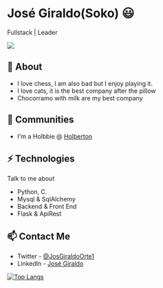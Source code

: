 # José Giraldo(Soko) 😃
Fullstack | Leader 

![](https://media.giphy.com/media/ayMW3eqvuP00o/giphy.gif)

## 🧐 About
+ I love chess, I am also bad but I enjoy playing it.
+ I love cats, it is the best company after the pillow
+ Chocorramo with milk are my best company

## 👯 Communities
- I'm a Holbbie @ [Holberton](https://www.holbertonschool.com/co/en)

## ⚡ Technologies
Talk to me about
- Python, C.
- Mysql & SqlAlchemy
- Backend & Front End
- Flask & ApiRest

## 📫 Contact Me
- Twitter - [@JosGiraldoOrte1](https://twitter.com/JosGiraldoOrte1)
- LinkedIn - [José Giraldo](https://www.linkedin.com/in/jose-giraldo-ortega-5142021a1/)

[![Top Langs](https://github-readme-stats.vercel.app/api/top-langs/?username=blsoko&layout=compact)](https://github.com/blsoko/github-readme-stats)
